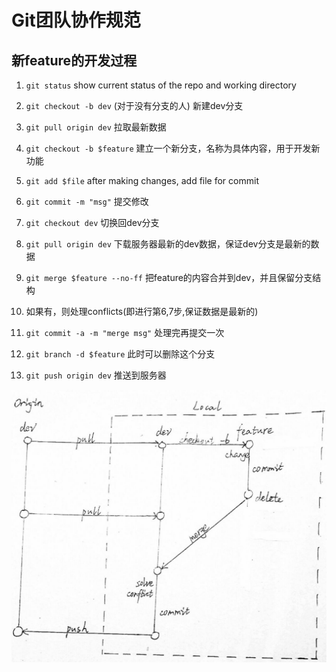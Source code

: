 # Git团队协作规范

## 新feature的开发过程
1. `git status` 
show current status of the repo and working directory
1. `git checkout -b dev` (对于没有分支的人)
    新建dev分支
2. `git pull origin dev`
    拉取最新数据
3. `git checkout -b $feature`
    建立一个新分支，名称为具体内容，用于开发新功能
4.  `git add $file` 
    after making changes, add file for commit
    
4. `git commit -m "msg"`
    提交修改
5. `git checkout dev`
    切换回dev分支
6. `git pull origin dev`
    下载服务器最新的dev数据，保证dev分支是最新的数据
7. `git merge $feature --no-ff`
    把feature的内容合并到dev，并且保留分支结构
8. 如果有，则处理conflicts(即进行第6,7步,保证数据是最新的)
9. `git commit -a -m "merge msg"`
    处理完再提交一次
10. `git branch -d $feature`
    此时可以删除这个分支
11. `git push origin dev`
    推送到服务器

![Image of Workflow](/img_20170124_203046_1485317240582.jpg)
